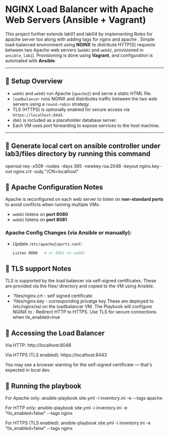 # NGINX Load Balancer with Apache Web Servers (Ansible + Vagrant)

This project further extends lab01 and lab04 by implementing Roles for apache server too along with adding tags for nginx and apache  . Simple load-balanced environment using **NGINX** to distribute HTTP(S) requests between two Apache web servers (`web01` and `web02`, provisioned in `ansible_lab1`). Provisioning is done using **Vagrant**, and configuration is automated with **Ansible**.

---

## 🔧 Setup Overview

- `web01` and `web02` run Apache (`apache2`) and serve a static HTML file.
- `loadbalancer` runs NGINX and distributes traffic between the two web servers using a `round-robin` strategy.
- TLS (HTTPS) is optionally enabled for secure access via `https://localhost:8443`.
- `db01` is included as a placeholder database server.
- Each VM uses port forwarding to expose services to the host machine.

---
## 🔧 Generate local cert on ansible controller under lab3/files directory by running this command
openssl req -x509 -nodes -days 365 -newkey rsa:2048   -keyout nginx.key   -out nginx.crt   -subj "/CN=localhost"


## 🚀 Apache Configuration Notes

Apache is reconfigured on each web server to listen on **non-standard ports** to avoid conflicts when running multiple VMs:

- `web01` listens on **port 8080**
- `web02` listens on **port 8081**

### Apache Config Changes (via Ansible or manually):

- Update `/etc/apache2/ports.conf`:
  ```bash
  Listen 8080   # or 8081 on web02

## 🚀 TLS support  Notes
  TLS is supported by the load balancer via self-signed certificates. These are provided via the files/ directory and copied to the VM using Ansible.
  - `files/nginx.crt - self signed certificate
  - `files/nginx.key - corresponding privatge key
  These are deployed to /etc/nginx/ssl on the loadbalancer VM.
  The Playbook will configure NGINX to :
  Redirect HTTP to HTTPS.
  Use TLS for secure connections when tls_enabled=true

 ## 🚀 Accessing the Load Balancer
 Via HTTP:
http://localhost:8048

Via HTTPS (TLS enabled):
https://localhost:8443

You may see a browser warning for the self-signed certificate — that's expected in local dev.

## 🚀 Running the playbook
For Apache only:
ansible-playbook site.yml -i inventory.ini -e  --tags apache

For HTTP only:
ansible-playbook site.yml -i inventory.ini -e "tls_enabled=false" --tags nginx

For HTTPS (TLS enabled):
ansible-playbook site.yml -i inventory.ini -e "tls_enabled=false" --tags nginx
